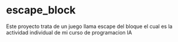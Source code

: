 # escape_block
Este proyecto trata de un juego llama escape del bloque el cual es la actividad individual de mi curso de programacion IA

